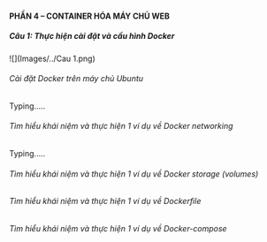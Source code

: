 

#### PHẦN 4 – CONTAINER HÓA MÁY CHỦ WEB 

##### **Câu 1: Thực hiện cài đặt và cấu hình Docker** 

![](Images/../Cau 1.png)

###### Cài đặt Docker trên máy chủ Ubuntu 

Typing.....



###### Tìm hiểu khái niệm và thực hiện 1 ví dụ về Docker networking 

Typing.....



###### Tìm hiểu khái niệm và thực hiện 1 ví dụ về Docker storage (volumes) 

###### Tìm hiểu khái niệm và thực hiện 1 ví dụ về Dockerfile

######  Tìm hiểu khái niệm và thực hiện 1 ví dụ về Docker-compose 